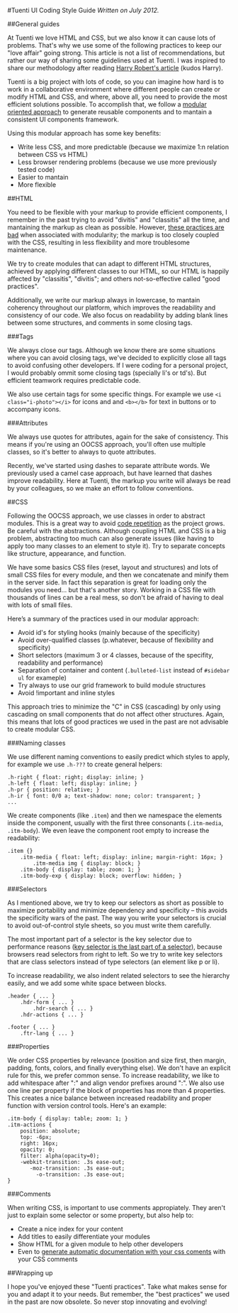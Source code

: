 #Tuenti UI Coding Style Guide
*Written on July 2012.* 

##General guides

At Tuenti we love HTML and CSS, but we also know it can cause lots of problems. That's why we use some of the following practices to keep our "love affair" going strong. This article is not a list of recommendations, but rather our way of sharing some guidelines used at Tuenti. I was inspired to share our methodology after reading [Harry Robert's article](http://csswizardry.com/2012/04/my-html-css-coding-style/) (kudos Harry).

Tuenti is a big project with lots of code, so you can imagine how hard is to work in a collaborative environment where different people can create or modify HTML and CSS, and where, above all, you need to provide the most efficient solutions possible. To accomplish that, we follow a [modular oriented approach](https://github.com/stubbornella/oocss/wiki) to generate reusable components and to mantain a consistent UI components framework.

Using this modular approach has some key benefits:

* Write less CSS, and more predictable (because we maximize 1:n relation between CSS vs HTML)
* Less browser rendering problems (because we use more previously tested code)
* Easier to mantain
* More flexible

##HTML

You need to be flexible with your markup to provide efficient components, I remember in the past trying to avoid "divitis" and "classitis" all the time, and mantaining the markup as clean as possible. However, [these practices are bad](http://www.slideshare.net/stubbornella/our-best-practices-are-killing-us) when associated with modularity; the markup is too closely coupled with the CSS, resulting in less flexibility and more troublesome maintenance.

We try to create modules that can adapt to different HTML structures, achieved by applying different classes to our HTML, so our HTML is happily affected by "classitis", "divitis"; and others not-so-effective called "good practices".

Additionally, we write our markup always in lowercase, to mantain coherency throughout our platform, which improves the readability and consistency of our code. We also focus on readability by adding blank lines between some structures, and comments in some closing tags.

###Tags

We always close our tags. Although we know there are some situations where you can avoid closing tags, we've decided to explicitly close all tags to avoid confusing other developers. If I were coding for a personal project, I would probably ommit some closing tags (specially li's or td's). But efficient teamwork requires predictable code.

We also use certain tags for some specific things. For example we use `<i class="i-photo"></i>` for icons and and `<b></b>` for text in buttons or to accompany icons.

###Attributes

We always use quotes for attributes, again for the sake of consistency. This means if you're using an OOCSS approach, you'll often use multiple classes, so it's better to always to quote attributes.

Recently, we've started using dashes to separate attribute words. We previously used a camel case approach, but have learned that dashes improve readability. Here at Tuenti, the markup you write will always be read by your colleagues, so we make an effort to follow conventions.

##CSS

Following the OOCSS approach, we use classes in order to abstract modules. This is a great way to avoid [code repetition](http://en.wikipedia.org/wiki/Don't_repeat_yourself) as the project grows. Be careful with the abstractions. Although coupling HTML and CSS is a big problem, abstracting too much can also generate issues (like having to apply too many classes to an element to style it). Try to separate concepts like structure, appearance, and function.

We have some basics CSS files (reset, layout and structures) and lots of small CSS files for every module, and then we concatenate and minify them in the server side. In fact this separation is great for loading only the modules you need… but that's another story. Working in a CSS file with thousands of lines can be a real mess, so don't be afraid of having to deal with lots of small files.

Here’s a summary of the practices used in our modular approach:

* Avoid id's for styling hooks (mainly because of the specificity)
* Avoid over-qualified classes (p.whatever, because of flexibility and specificity)
* Short selectors (maximum 3 or 4 classes, because of the specifity, readability and performance)
* Separation of container and content (`.bulleted-list` instead of `#sidebar ul` for exameple)
* Try always to use our grid framework to build module structures
* Avoid !important and inline styles

This approach tries to minimize the "C" in CSS (cascading) by only using cascading on small components that do not affect other structures. Again, this means that lots of good practices we used in the past are not advisable to create modular CSS.

###Naming classes

We use different naming conventions to easily predict which styles to apply, for example we use `.h-???` to create general helpers:

	.h-right { float: right; display: inline; }
    .h-left { float: left; display: inline; }
    .h-pr { position: relative; }
    .h-ir { font: 0/0 a; text-shadow: none; color: transparent; }
    ...
    
We create components (like `.item`) and then we namespace the elements inside the component, usually with the first three consonants (`.itm-media`, `.itm-body`). We even leave the component root empty to increase the readability:

    .item {}
        .itm-media { float: left; display: inline; margin-right: 16px; }
            .itm-media img { display: block; }
        .itm-body { display: table; zoom: 1; }
        .itm-body-exp { display: block; overflow: hidden; }

###Selectors

As I mentioned above, we try to keep our selectors as short as possible to maximize portability and minimize dependency and specificity – this avoids the specificity wars of the past. The way you write your selectors is crucial to avoid out-of-control style sheets, so you must write them carefully.

The most important part of a selector is the key selector due to performance reasons ([key selector is the last part of a selector](https://developer.mozilla.org/en-US/docs/CSS/Writing_Efficient_CSS?redirectlocale=en-US&redirectslug=Writing_Efficient_CSS)), because browsers read selectors from right to left. So we try to write key selectors that are class selectors instead of type selectors (an element like p or li).
        
To increase readability, we also indent related selectors to see the hierarchy easily, and we add some white space between blocks.

    .header { ... }
        .hdr-form { ... }
            .hdr-search { ... }
        .hdr-actions { ... }
        
    .footer { ... }
        .ftr-lang { ... }

###Properties

We order CSS properties by relevance (position and size first, then margin, padding, fonts, colors, and finally everything else). We don't have an explicit rule for this, we prefer common sense. To increase readability, we like to add whitespace after ":" and align vendor prefixes around ":". We also use one line per property if the block of properties has more than 4 properties. This creates a nice balance between increased readability and proper function with version control tools. Here's an example:

	.itm-body { display: table; zoom: 1; }
    .itm-actions { 
        position: absolute; 
        top: -6px;
        right: 16px;
        opacity: 0; 
        filter: alpha(opacity=0);
        -webkit-transition: .3s ease-out;
           -moz-transition: .3s ease-out;
             -o-transition: .3s ease-out;     
    }

###Comments

When writing CSS, is important to use comments appropiately. They aren't just to explain some selector or some property, but also help to:

* Create a nice index for your content
* Add titles to easily differentiate your modules
* Show HTML for a given module to help other developers
* Even to [generate automatic documentation with your css coments](http://jacobrask.github.com/styledocco/) with your CSS comments

##Wrapping up

I hope you've enjoyed these "Tuenti practices". Take what makes sense for you and adapt it to your needs. But remember, the "best practices" we used in the past are now obsolete. So never stop innovating and evolving!
